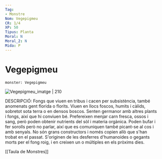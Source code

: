 ```yaml
---
Tag:
- Monstre
Nom: Vegepigmeu
CR: 1/4
XP: 50
Tipus: Planta
Moral: N
Moral_2: N
Mida: P
---
```

# Vegepigmeu

```statblock
monster: Vegepigmeu
```

![Vegepigmeu_imatge | 210](https://i.pinimg.com/originals/80/2f/e0/802fe05cd6e36ea5bb6e9a182a7e8d57.png)

DESCRIPCIÓ: 
Fongs que viuen en tribus i cacen per subsistència, també anomenats gent florida o florits. Viuen en llocs foscos, humits i càlids, sobretot sota terra o en densos boscos. Senten germanor amb altres plants i fongs, així que hi conviuen bé. Prefereixen menjar carn fresca, ossos i sang, però poden obtenir nutrients del sòl i materia orgànica. Poden bufar i fer sorolls però no parlar, així que es comuniquen també picant-se al cos i amb senyals. No són grans constructors i només copien allò que s'han trobat en el passat. S'originen de les desferres d'humanoides o gegants morts per el fong roig, i en creixen un o múltiples en els pròxims dies. 

[[Taula de Monstres]]